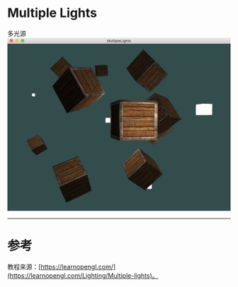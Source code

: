 # Multiple Lights

多光源
![多光源](../MultipleLights.png)

---

# 参考
教程来源：[https://learnopengl.com/](https://learnopengl.com/Lighting/Multiple-lights)。